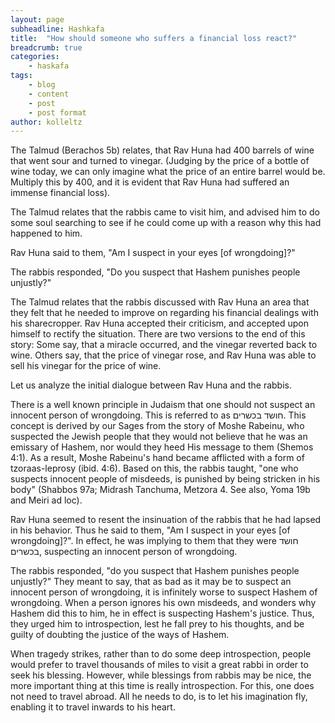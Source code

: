 ```yaml
---
layout: page
subheadline: Hashkafa
title:  "How should someone who suffers a financial loss react?"
breadcrumb: true
categories:
    - haskafa
tags:
    - blog
    - content
    - post
    - post format
author: kolleltz
--- 
```


The Talmud (Berachos 5b) relates, that Rav Huna had 400 barrels of wine that went sour and turned to vinegar. (Judging by the price of a bottle of wine today, we can only imagine what the price of an entire barrel would be. Multiply this by 400, and it is evident that Rav Huna had suffered an immense financial loss).

The Talmud relates that the rabbis came to visit him, and advised him to do some soul searching to see if he could come up with a reason why this had happened to him.

Rav Huna said to them, "Am I suspect in your eyes [of wrongdoing]?"

The rabbis responded, "Do you suspect that Hashem punishes people unjustly?"

The Talmud relates that the rabbis discussed with Rav Huna an area that they felt that he needed to improve on regarding his financial dealings with his sharecropper. Rav Huna accepted their criticism, and accepted upon himself to rectify the situation. There are two versions to the end of this story: Some say, that a miracle occurred, and the vinegar reverted back to wine. Others say, that the price of vinegar rose, and Rav Huna was able to sell his vinegar for the price of wine.

Let us analyze the initial dialogue between Rav Huna and the rabbis.

There is a well known principle in Judaism that one should not suspect an innocent person of wrongdoing. This is referred to as חושד בכשרים. This concept is derived by our Sages from the story of Moshe Rabeinu, who suspected the Jewish people that they would not believe that he was an emissary of Hashem, nor would they heed His message to them (Shemos 4:1). As a result, Moshe Rabeinu's hand became afflicted with a form of tzoraas-leprosy (ibid. 4:6). Based on this, the rabbis taught, "one who suspects innocent people of misdeeds, is punished by being stricken in his body" (Shabbos 97a; Midrash Tanchuma, Metzora 4. See also, Yoma 19b and Meiri ad loc).

Rav Huna seemed to resent the insinuation of the rabbis that he had lapsed in his behavior. Thus he said to them, "Am I suspect in your eyes [of wrongdoing]?". In effect, he was implying to them that they were חושד בכשרים, suspecting an innocent person of wrongdoing.

The rabbis responded, "do you suspect that Hashem punishes people unjustly?" They meant to say, that as bad as it may be to suspect an innocent person of wrongdoing, it is infinitely worse to suspect Hashem of wrongdoing. When a person ignores his own misdeeds, and wonders why Hashem did this to him, he in effect is suspecting Hashem's justice. Thus, they urged him to introspection, lest he fall prey to his thoughts, and be guilty of doubting the justice of the ways of Hashem.

When tragedy strikes, rather than to do some deep introspection, people would prefer to travel thousands of miles to visit a great rabbi in order to seek his blessing. However, while blessings from rabbis may be nice, the more important thing at this time is really introspection. For this, one does not need to travel abroad. All he needs to do, is to let his imagination fly, enabling it to travel inwards to his heart.

